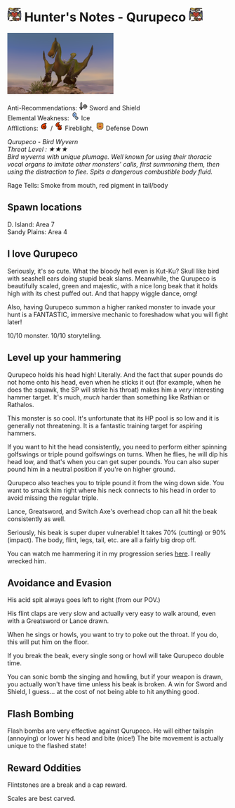 # <img src="icons/qurupeco.png" width="32px"> Hunter's Notes - Qurupeco <img src="icons/qurupeco.png" width="32px">
<p float="left">
<img src="images/qurupeco.png" width="48%">
<p float="left">  

Anti-Recommendations: <img src="icons/MH3icon-Sword_and_Shield.png" width="20px"> Sword and Shield  
Elemental Weakness: <img src="icons/-status-Iceblight.png" width="20px"> Ice  
Afflictions: <img src="icons/-status-Fireblight.png" width="20px"> / <img src="icons/-status-Severe_Fireblight.png" width="20px"> Fireblight,  <img src="icons/-status-Defense_Down.png" width="20px"> Defense Down

*Qurupeco - Bird Wyvern  
Threat Level : ★★★  
Bird wyverns with unique plumage.  Well known for using their thoracic vocal organs to imitate other monsters' calls, first summoning them, then using the distraction to flee.  Spits a dangerous combustible body fluid.*

Rage Tells: Smoke from mouth, red pigment in tail/body

## Spawn locations
D. Island: Area 7  
Sandy Plains: Area 4

## I love Qurupeco
Seriously, it's so cute. What the bloody hell even is Kut-Ku? Skull like bird with seashell ears doing stupid beak slams. Meanwhile, the Qurupeco is beautifully scaled, green and majestic, with a nice long beak that it holds high with its chest puffed out. And that happy wiggle dance, omg!

Also, having Qurupeco summon a higher ranked monster to invade your hunt is a FANTASTIC, immersive mechanic to foreshadow what you will fight later!

10/10 monster. 10/10 storytelling.

## Level up your hammering
Qurupeco holds his head high! Literally. And the fact that super pounds do not home onto his head, even when he sticks it out (for example, when he does the squawk, the SP will strike his throat) makes him a *very* interesting hammer target. It's much, *much* harder than something like Rathian or Rathalos.

This monster is so cool. It's unfortunate that its HP pool is so low and it is generally not threatening. It is a fantastic training target for aspiring hammers.

If you want to hit the head consistently, you need to perform either spinning golfswings or triple pound golfswings on turns. When he flies, he will dip his head low, and that's when you can get super pounds. You can also super pound him in a neutral position if you're on higher ground.

Qurupeco also teaches you to triple pound it from the wing down side. You want to smack him right where his neck connects to his head in order to avoid missing the regular triple.

Lance, Greatsword, and Switch Axe's overhead chop can all hit the beak consistently as well. 

Seriously, his beak is super duper vulnerable! It takes 70% (cutting) or 90% (impact). The body, flint, legs, tail, etc. are all a fairly big drop off.

You can watch me hammering it in my progression series [here](https://youtu.be/Rt5HOZTzQhc?t=1116). I really wrecked him.


## Avoidance and Evasion
His acid spit always goes left to right (from our POV.)

His flint claps are very slow and actually very easy to walk around, even with a Greatsword or Lance drawn.

When he sings or howls, you want to try to poke out the throat. If you do, this will put him on the floor.

If you break the beak, every single song or howl will take Qurupeco double time.

You can sonic bomb the singing and howling, but if your weapon is drawn, you actually won't have time unless his beak is broken. A win for Sword and Shield, I guess... at the cost of not being able to hit anything good.

## Flash Bombing
Flash bombs are very effective against Qurupeco. He will either tailspin (annoying) or lower his head and bite (nice!) The bite movement is actually unique to the flashed state!

## Reward Oddities
Flintstones are a break and a cap reward.

Scales are best carved.
